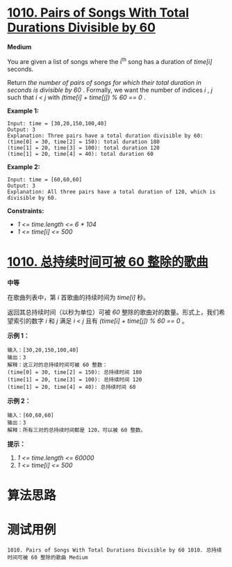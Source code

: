 # [1010. Pairs of Songs With Total Durations Divisible by 60][enTitle]

**Medium**

You are given a list of songs where the i<sup>th</sup> song has a duration of  *time[i]*  seconds.

Return  *the number of pairs of songs for which their total duration in seconds is divisible by*   *60* . Formally, we want the number of indices  *i* ,  *j*  such that  *i < j*  with  *(time[i] + time[j]) % 60 == 0* .



**Example 1:** 

```
Input: time = [30,20,150,100,40]
Output: 3
Explanation: Three pairs have a total duration divisible by 60:
(time[0] = 30, time[2] = 150): total duration 180
(time[1] = 20, time[3] = 100): total duration 120
(time[1] = 20, time[4] = 40): total duration 60

```

**Example 2:** 

```
Input: time = [60,60,60]
Output: 3
Explanation: All three pairs have a total duration of 120, which is divisible by 60.

```



**Constraints:** 

-  *1 <= time.length <= 6 * 104*  
-  *1 <= time[i] <= 500* 


# [1010. 总持续时间可被 60 整除的歌曲][cnTitle]

**中等**

在歌曲列表中，第  *i*  首歌曲的持续时间为  *time[i]*  秒。

返回其总持续时间（以秒为单位）可被  *60*  整除的歌曲对的数量。形式上，我们希望索引的数字  *i*  和  *j*  满足  *i < j*  且有  *(time[i] + time[j]) % 60 == 0* 。



**示例 1：** 

```
输入：[30,20,150,100,40]
输出：3
解释：这三对的总持续时间可被 60 整数：
(time[0] = 30, time[2] = 150): 总持续时间 180
(time[1] = 20, time[3] = 100): 总持续时间 120
(time[1] = 20, time[4] = 40): 总持续时间 60

```

**示例 2：** 

```
输入：[60,60,60]
输出：3
解释：所有三对的总持续时间都是 120，可以被 60 整数。

```



**提示：** 

1.  *1 <= time.length <= 60000*  
2.  *1 <= time[i] <= 500* 




# 算法思路

# 测试用例
```
1010. Pairs of Songs With Total Durations Divisible by 60 1010. 总持续时间可被 60 整除的歌曲 Medium
```

[enTitle]: https://leetcode.com/problems/pairs-of-songs-with-total-durations-divisible-by-60/
[cnTitle]: https://leetcode-cn.com/problems/pairs-of-songs-with-total-durations-divisible-by-60/

